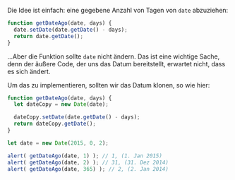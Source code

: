 Die Idee ist einfach: eine gegebene Anzahl von Tagen von `date` abzuziehen:

```js
function getDateAgo(date, days) {
  date.setDate(date.getDate() - days);
  return date.getDate();
}
```

...Aber die Funktion sollte `date` nicht ändern. Das ist eine wichtige Sache, denn der äußere Code, der uns das Datum bereitstellt, erwartet nicht, dass es sich ändert.

Um das zu implementieren, sollten wir das Datum klonen, so wie hier:

```js run demo
function getDateAgo(date, days) {
  let dateCopy = new Date(date);

  dateCopy.setDate(date.getDate() - days);
  return dateCopy.getDate();
}

let date = new Date(2015, 0, 2);

alert( getDateAgo(date, 1) ); // 1, (1. Jan 2015)
alert( getDateAgo(date, 2) ); // 31, (31. Dez 2014)
alert( getDateAgo(date, 365) ); // 2, (2. Jan 2014)
```
